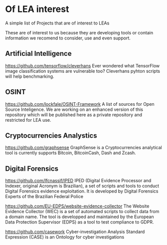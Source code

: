 # Of LEA interest
A simple list of Projects that are of interest to LEAs

These are of interest to us because they are developing tools or contain information we recomend to consider, use and even support.


## Artificial Intelligence
https://github.com/tensorflow/cleverhans
Ever wondered what TensorFlow image classification systems are vulnerable too? Cleverhans pyhton scripts will help benchmarking.

## OSINT
https://github.com/lockfale/OSINT-Framework
A list of sources for Open Source Inteligence.
We are working on an enhanced version of this repository which will be published here as a private repository and restricted for LEA use.

## Cryptocurrencies Analystics
https://github.com/graphsense
GraphSense is a Cryptocurrencies analytical tool is currently supports Bitcoin, BitcoinCash, Dash and Zcash.

## Digital Forensics
https://github.com/lfcnassif/IPED
IPED (Digital Evidence Processor and Indexer, original Acronym is Brazilian), a set of scripts and tools to conduct Digital Forensics evidence exploitation. It is developed by Digital Forensics Experts of the Brazilian Federal Police

https://github.com/EU-EDPS/website-evidence-collector
The Website Evidence Collector (WEC) is a set of automated scripts to collect data from a domain name.
The tool is developped and maintained by the European Data Protection Supervisor (EDPS) as a tool to test compliance to GDPR.

https://github.com/casework
Cyber-investigation Analysis Standard Expression (CASE) is an Ontology for cyber investigations
